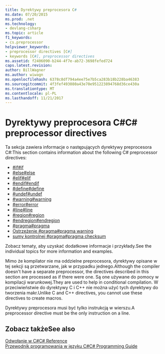 ```yaml
---
title: Dyrektywy preprocesora C#
ms.date: 07/20/2015
ms.prod: .net
ms.technology:
- devlang-csharp
ms.topic: article
f1_keywords:
- cs.preprocessor
helpviewer_keywords:
- preprocessor directives [C#]
- keywords [C#], preprocessor directives
ms.assetid: f2406090-b244-4f7e-ab72-3698fefed724
caps.latest.revision: 
author: BillWagner
ms.author: wiwagn
ms.openlocfilehash: 6378c8df794a4ee75e7b5ca283b18b228ba46383
ms.sourcegitcommit: 4f3fef493080a43e70e951223894768d36ce430a
ms.translationtype: MT
ms.contentlocale: pl-PL
ms.lasthandoff: 11/21/2017
---
```

# <a name="c-preprocessor-directives"></a><span data-ttu-id="0148b-102">Dyrektywy preprocesora C#</span><span class="sxs-lookup"><span data-stu-id="0148b-102">C# preprocessor directives</span></span>
<span data-ttu-id="0148b-103">Ta sekcja zawiera informacje o następujących dyrektywy preprocesora C#:</span><span class="sxs-lookup"><span data-stu-id="0148b-103">This section contains information about the following C# preprocessor directives:</span></span>

- [<span data-ttu-id="0148b-104">#if</span><span class="sxs-lookup"><span data-stu-id="0148b-104">#if</span></span>](../../../csharp/language-reference/preprocessor-directives/preprocessor-if.md)
- [<span data-ttu-id="0148b-105">#else</span><span class="sxs-lookup"><span data-stu-id="0148b-105">#else</span></span>](../../../csharp/language-reference/preprocessor-directives/preprocessor-else.md)
- [<span data-ttu-id="0148b-106">#elif</span><span class="sxs-lookup"><span data-stu-id="0148b-106">#elif</span></span>](../../../csharp/language-reference/preprocessor-directives/preprocessor-elif.md)
- [<span data-ttu-id="0148b-107">#endif</span><span class="sxs-lookup"><span data-stu-id="0148b-107">#endif</span></span>](../../../csharp/language-reference/preprocessor-directives/preprocessor-endif.md)
- [<span data-ttu-id="0148b-108">#define</span><span class="sxs-lookup"><span data-stu-id="0148b-108">#define</span></span>](../../../csharp/language-reference/preprocessor-directives/preprocessor-define.md)
- [<span data-ttu-id="0148b-109">#undef</span><span class="sxs-lookup"><span data-stu-id="0148b-109">#undef</span></span>](../../../csharp/language-reference/preprocessor-directives/preprocessor-undef.md)
- [<span data-ttu-id="0148b-110">#warning</span><span class="sxs-lookup"><span data-stu-id="0148b-110">#warning</span></span>](../../../csharp/language-reference/preprocessor-directives/preprocessor-warning.md)
- [<span data-ttu-id="0148b-111">#error</span><span class="sxs-lookup"><span data-stu-id="0148b-111">#error</span></span>](../../../csharp/language-reference/preprocessor-directives/preprocessor-error.md)
- [<span data-ttu-id="0148b-112">#line</span><span class="sxs-lookup"><span data-stu-id="0148b-112">#line</span></span>](../../../csharp/language-reference/preprocessor-directives/preprocessor-line.md)
- [<span data-ttu-id="0148b-113">#region</span><span class="sxs-lookup"><span data-stu-id="0148b-113">#region</span></span>](../../../csharp/language-reference/preprocessor-directives/preprocessor-region.md)
- [<span data-ttu-id="0148b-114">#endregion</span><span class="sxs-lookup"><span data-stu-id="0148b-114">#endregion</span></span>](../../../csharp/language-reference/preprocessor-directives/preprocessor-endregion.md)
- [<span data-ttu-id="0148b-115">#pragma</span><span class="sxs-lookup"><span data-stu-id="0148b-115">#pragma</span></span>](../../../csharp/language-reference/preprocessor-directives/preprocessor-pragma.md)
- [<span data-ttu-id="0148b-116">Ostrzeżenie #pragma</span><span class="sxs-lookup"><span data-stu-id="0148b-116">#pragma warning</span></span>](../../../csharp/language-reference/preprocessor-directives/preprocessor-pragma-warning.md)
- [<span data-ttu-id="0148b-117">sumy kontrolnej #pragma</span><span class="sxs-lookup"><span data-stu-id="0148b-117">#pragma checksum</span></span>](../../../csharp/language-reference/preprocessor-directives/preprocessor-pragma-checksum.md)

<span data-ttu-id="0148b-118">Zobacz tematy, aby uzyskać dodatkowe informacje i przykłady.</span><span class="sxs-lookup"><span data-stu-id="0148b-118">See the individual topics for more information and examples.</span></span>

<span data-ttu-id="0148b-119">Mimo że kompilator nie ma oddzielne preprocesora, dyrektywy opisane w tej sekcji są przetwarzane, jak w przypadku jednego.</span><span class="sxs-lookup"><span data-stu-id="0148b-119">Although the compiler doesn't have a separate preprocessor, the directives described in this section are processed as if there were one.</span></span> <span data-ttu-id="0148b-120">Są one używane do pomocy w kompilacji warunkowej.</span><span class="sxs-lookup"><span data-stu-id="0148b-120">They are used to help in conditional compilation.</span></span> <span data-ttu-id="0148b-121">W przeciwieństwie do dyrektywy C i C++ nie można użyć tych dyrektywy do tworzenia makr.</span><span class="sxs-lookup"><span data-stu-id="0148b-121">Unlike C and C++ directives, you cannot use these directives to create macros.</span></span>

<span data-ttu-id="0148b-122">Dyrektywy preprocesora musi być tylko instrukcją w wierszu.</span><span class="sxs-lookup"><span data-stu-id="0148b-122">A preprocessor directive must be the only instruction on a line.</span></span>

## <a name="see-also"></a><span data-ttu-id="0148b-123">Zobacz także</span><span class="sxs-lookup"><span data-stu-id="0148b-123">See also</span></span>
 [<span data-ttu-id="0148b-124">Odwołanie w C#</span><span class="sxs-lookup"><span data-stu-id="0148b-124">C# Reference</span></span>](../../../csharp/language-reference/index.md)  
 [<span data-ttu-id="0148b-125">Przewodnik programowania w języku C#</span><span class="sxs-lookup"><span data-stu-id="0148b-125">C# Programming Guide</span></span>](../../../csharp/programming-guide/index.md)
